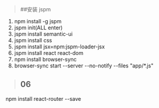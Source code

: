 >##安装 jspm
1. npm install -g jspm
2. jspm init(ALL enter)
3. jspm install semantic-ui
4. jspm install css
5. jspm install jsx=npm:jspm-loader-jsx
6. jspm install react react-dom
7. npm install browser-sync
8. browser-sync start --server --no-notify --files "app/*.js"



>## 06
npm install react-router --save






